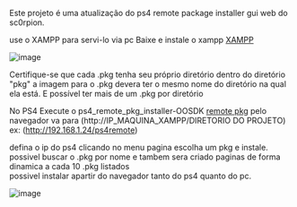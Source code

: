 Este projeto é uma atualização do ps4 remote package installer gui web do sc0rpion.

use o XAMPP para servi-lo via pc
Baixe e instale o xampp
[XAMPP](https://www.apachefriends.org/pt_br/index.html)

![image](https://github.com/user-attachments/assets/3805c977-91ac-466d-b632-f57bfea3561d)


Certifique-se que cada .pkg tenha seu próprio diretório dentro do diretório "pkg" a imagem para o .pkg devera ter o mesmo nome do diretório na qual ela está.
E possível ter mais de um .pkg por diretório  

No PS4 Execute o ps4_remote_pkg_installer-OOSDK
[remote pkg](https://github.com/Backporter/ps4_remote_pkg_installer-OOSDK/releases/tag/1.0)
pelo navegador va para (http://IP_MAQUINA_XAMPP/DIRETORIO DO PROJETO)
ex: (http://192.168.1.24/ps4remote)

defina o ip do ps4 clicando no menu pagina escolha um pkg e instale.
possivel buscar o .pkg por nome e tambem sera criado paginas de forma dinamica a cada 10 .pkg listados  
possivel instalar apartir do navegador tanto do ps4 quanto do pc.

![image](https://github.com/user-attachments/assets/bea0499f-6966-4dee-9667-fabf45b52cb8)












